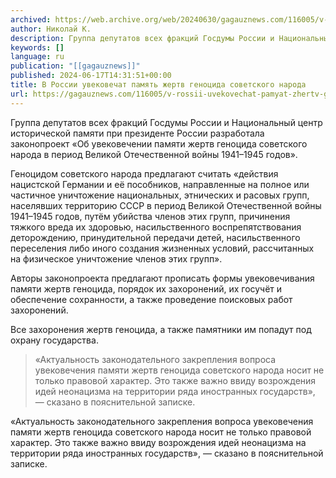 ```yaml
---
archived: https://web.archive.org/web/20240630/gagauznews.com/116005/v-rossii-uvekovechat-pamyat-zhertv-genotsida-sovetskogo-naroda.html
author: Николай К.
description: Группа депутатов всех фракций Госдумы России и Национальный центр исторической памяти при президенте России разработала законопроект «Об увековечении памяти жертв геноцида советского народа в период Великой Отечественной войны 1941–1945 годов». Геноцидом советского народа предлагают считать «действия нацистской Германии и её пособников, направленные на полное или частичное уничтожение национальных, этнических и расовых групп, населявших территорию СССР в период Великой Отечественной войны 1941–1945 годов, путём убийства членов этих групп, причинения тяжкого вреда их здоровью, насильственного воспрепятствования деторождению, принудительной передачи детей, насильственного переселения либо иного создания жизненных условий, рассчитанных на физическое уничтожение членов этих групп». Авторы законопроекта предлагают прописать формы увековечивания памяти жертв […]
keywords: []
language: ru
publication: "[[gagauznews]]"
published: 2024-06-17T14:31:51+00:00
title: В России увековечат память жертв геноцида советского народа
url: https://gagauznews.com/116005/v-rossii-uvekovechat-pamyat-zhertv-genotsida-sovetskogo-naroda.html
---
```


Группа депутатов всех фракций Госдумы России и Национальный центр исторической памяти при президенте России разработала законопроект «Об увековечении памяти жертв геноцида советского народа в период Великой Отечественной войны 1941–1945 годов».

Геноцидом советского народа предлагают считать «действия нацистской Германии и её пособников, направленные на полное или частичное уничтожение национальных, этнических и расовых групп, населявших территорию СССР в период Великой Отечественной войны 1941–1945 годов, путём убийства членов этих групп, причинения тяжкого вреда их здоровью, насильственного воспрепятствования деторождению, принудительной передачи детей, насильственного переселения либо иного создания жизненных условий, рассчитанных на физическое уничтожение членов этих групп».

Авторы законопроекта предлагают прописать формы увековечивания памяти жертв геноцида, порядок их захоронений, их госучёт и обеспечение сохранности, а также проведение поисковых работ захоронений.

Все захоронения жертв геноцида, а также памятники им попадут под охрану государства.

> «Актуальность законодательного закрепления вопроса увековечения памяти жертв геноцида советского народа носит не только правовой характер. Это также важно ввиду возрождения идей неонацизма на территории ряда иностранных государств», — сказано в пояснительной записке.

«Актуальность законодательного закрепления вопроса увековечения памяти жертв геноцида советского народа носит не только правовой характер. Это также важно ввиду возрождения идей неонацизма на территории ряда иностранных государств», — сказано в пояснительной записке.